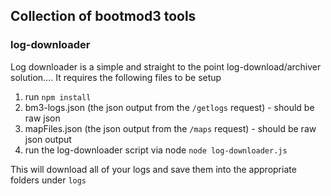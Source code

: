 ## Collection of bootmod3 tools

### log-downloader

Log downloader is a simple and straight to the point log-download/archiver solution....
It requires the following files to be setup

1) run `npm install`
2) bm3-logs.json (the json output from the `/getlogs` request) - should be raw json
3) mapFiles.json (the json output from the `/maps` request) - should be raw json output
4) run the log-downloader script via node `node log-downloader.js`

This will download all of your logs and save them into the appropriate folders under `logs`